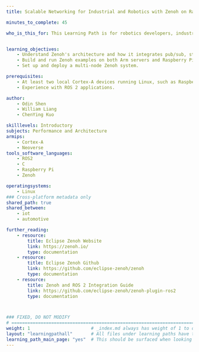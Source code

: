 ```yaml
---
title: Scalable Networking for Industrial and Robotics with Zenoh on Raspberry Pi

minutes_to_complete: 45

who_is_this_for: This Learning Path is for robotics developers, industrial automation engineers, and IoT system architects building distributed, scalable, and low-latency applications. Whether you're using the Robot Operating System (ROS), developing autonomous systems, or designing multi-node communication frameworks, you can use Eclipse Zenoh on Arm-based platforms, both in the cloud and on local devices like Raspberry Pi.


learning_objectives: 
    - Understand Zenoh's architecture and how it integrates pub/sub, storage, querying, and computation models.
    - Build and run Zenoh examples on both Arm servers and Raspberry Pi.
    - Set up and deploy a multi-node Zenoh system.

prerequisites:
    - At least two local Cortex-A devices running Linux, such as Raspberry Pi 4 or Pi 5. You can also use Arm servers or cloud instances. 
    - Experience with ROS 2 applications.

author: 
    - Odin Shen
    - William Liang
    - ChenYing Kuo

skilllevels: Introductory
subjects: Performance and Architecture
armips:
    - Cortex-A
    - Neoverse
tools_software_languages:
    - ROS2
    - C
    - Raspberry Pi
    - Zenoh

operatingsystems:
    - Linux
### Cross-platform metadata only
shared_path: true
shared_between:
    - iot
    - automotive

further_reading:
    - resource:
        title: Eclipse Zenoh Website
        link: https://zenoh.io/
        type: documentation
    - resource:
        title: Eclipse Zenoh Github
        link: https://github.com/eclipse-zenoh/zenoh
        type: documentation
    - resource:
        title: Zenoh and ROS 2 Integration Guide
        link: https://github.com/eclipse-zenoh/zenoh-plugin-ros2
        type: documentation



### FIXED, DO NOT MODIFY
# ================================================================================
weight: 1                       # _index.md always has weight of 1 to order correctly
layout: "learningpathall"       # All files under learning paths have this same wrapper
learning_path_main_page: "yes"  # This should be surfaced when looking for related content. Only set for _index.md of learning path content.
---
```

